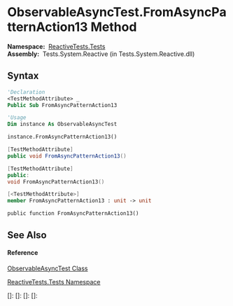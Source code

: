 # ObservableAsyncTest.FromAsyncPatternAction13 Method

**Namespace:**  [ReactiveTests.Tests](ReactiveTests.Tests\ReactiveTests.Tests.md)  
**Assembly:**  Tests.System.Reactive (in Tests.System.Reactive.dll)

## Syntax

```vb
'Declaration
<TestMethodAttribute> _
Public Sub FromAsyncPatternAction13
```

```vb
'Usage
Dim instance As ObservableAsyncTest

instance.FromAsyncPatternAction13()
```

```csharp
[TestMethodAttribute]
public void FromAsyncPatternAction13()
```

```c++
[TestMethodAttribute]
public:
void FromAsyncPatternAction13()
```

```fsharp
[<TestMethodAttribute>]
member FromAsyncPatternAction13 : unit -> unit 
```

```jscript
public function FromAsyncPatternAction13()
```

## See Also

#### Reference

[ObservableAsyncTest Class](ObservableAsyncTest\ObservableAsyncTest.md)

[ReactiveTests.Tests Namespace](ReactiveTests.Tests\ReactiveTests.Tests.md)

[]: 
[]: 
[]: 
[]: 